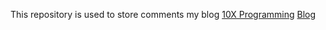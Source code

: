 This repository is used to store comments my blog [10X Programming](https://10x-programming.com) [Blog](https://blog10x-programming.com)
